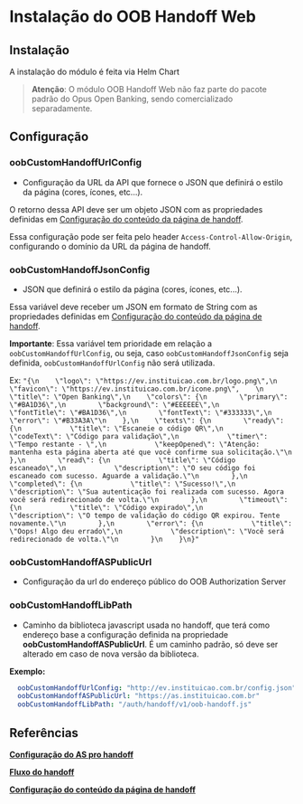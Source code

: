 # Instalação do OOB Handoff Web

## Instalação

A instalação do módulo é feita via Helm Chart

> **Atenção**: O módulo OOB Handoff Web não faz parte do pacote padrão do Opus
> Open Banking, sendo comercializado separadamente.

## Configuração

### oobCustomHandoffUrlConfig

- Configuração da URL da API que fornece o JSON que definirá
o estilo da página (cores, ícones, etc...).

O retorno dessa API deve ser um objeto JSON com as propriedades definidas em
[Configuração do conteúdo da página de handoff](#referências).

Essa configuração pode ser feita pelo header `Access-Control-Allow-Origin`,
configurando o domínio da URL da página de handoff.

### oobCustomHandoffJsonConfig

- JSON que definirá o estilo da página (cores, ícones, etc...).

Essa variável deve receber um JSON em formato de String com as propriedades definidas
em [Configuração do conteúdo da página de handoff](#referências).

**Importante**: Essa variável tem prioridade em relação a `oobCustomHandoffUrlConfig`,
ou seja, caso `oobCustomHandoffJsonConfig` seja definida, `oobCustomHandoffUrlConfig`
não será utilizada.

Ex: `"{\n    \"logo\": \"https://ev.instituicao.com.br/logo.png\",\n    \"favicon\": \"https://ev.instituicao.com.br/icone.png\",    \n    \"title\": \"Open Banking\",\n    \"colors\": {\n        \"primary\": \"#BA1D36\",\n        \"background\": \"#EEEEEE\",\n        \"fontTitle\": \"#BA1D36\",\n        \"fontText\": \"#333333\",\n        \"error\": \"#B33A3A\"\n    },\n    \"texts\": {\n        \"ready\": {\n            \"title\": \"Escaneie o código QR\",\n            \"codeText\": \"Código para validação\",\n            \"timer\": \"Tempo restante - \",\n            \"keepOpened\": \"Atenção: mantenha esta página aberta até que você confirme sua solicitação.\"\n        },\n        \"read\": {\n            \"title\": \"Código escaneado\",\n            \"description\": \"O seu código foi escaneado com sucesso. Aguarde a validação.\"\n        },\n        \"completed\": {\n            \"title\": \"Sucesso!\",\n            \"description\": \"Sua autenticação foi realizada com sucesso. Agora você será redirecionado de volta.\"\n        },\n        \"timeout\": {\n            \"title\": \"Código expirado\",\n            \"description\": \"O tempo de validação do código QR expirou. Tente novamente.\"\n        },\n        \"error\": {\n            \"title\": \"Oops! Algo deu errado\",\n            \"description\": \"Você será redirecionado de volta.\"\n        }\n    }\n}"`

### oobCustomHandoffASPublicUrl

- Configuração da url do endereço público do OOB Authorization Server

### oobCustomHandoffLibPath

- Caminho da biblioteca javascript usada no handoff, que terá como endereço
base a configuração definida na propriedade **oobCustomHandoffASPublicUrl**.
É um caminho padrão, só deve ser alterado em caso de nova versão da
biblioteca.

**Exemplo:**

```yaml
  oobCustomHandoffUrlConfig: "http://ev.instituicao.com.br/config.json"
  oobCustomHandoffASPublicUrl: "https://as.instituicao.com.br"
  oobCustomHandoffLibPath: "/auth/handoff/v1/oob-handoff.js"
```

## Referências

**[Configuração do AS pro handoff](../oob-authorization-server/readme.md#HANDOFF\_RESOURCE\_URL)**

**[Fluxo do handoff](../../consentimento/app2as-handoff/readme.md)**

**[Configuração do conteúdo da página de handoff](../../consentimento/app2as-handoff/custom-handoff-config/readme.md)**
